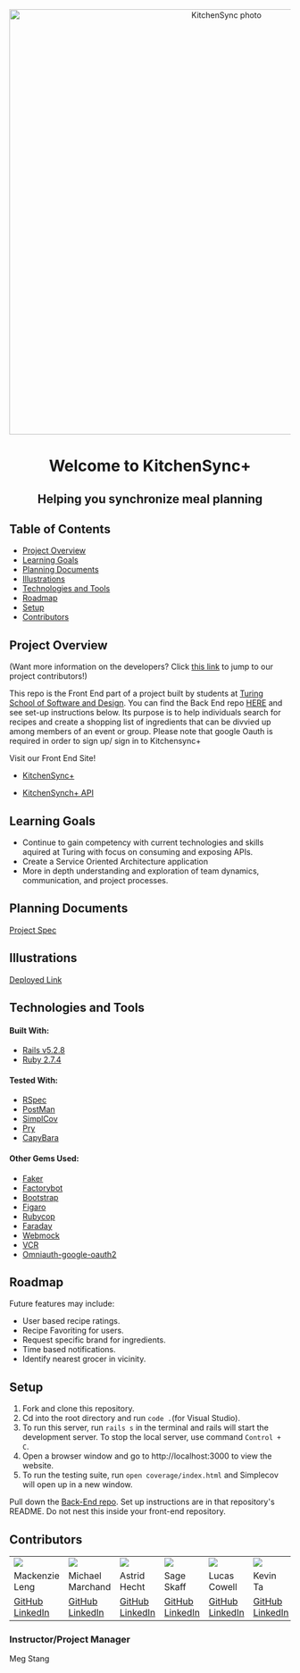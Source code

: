 <div id="header" align="center">

<img width="762" alt="KitchenSync photo" src="https://images.prismic.io/carbmanager/68bd7d46-5f50-413c-97fe-e37b1c816159_Header-LowFODMAP.jpg?auto=compress%2Cformat&w=0.5&auto=format&fit=max">
</div>

<h1 align="center"> Welcome to KitchenSync+</h1>
<h2 align="center">Helping you synchronize meal planning </h2>



## Table of Contents

- [Project Overview](#project-overview)
- [Learning Goals](#learning-goals)
- [Planning Documents](#planning-documents)
- [Illustrations](#illustrations)
- [Technologies and Tools](#technologies-and-tools)
- [Roadmap](#roadmap)
- [Setup](#setup)
- [Contributors](#contributors)

## Project Overview

(Want more information on the developers? Click [this link](#contributors) to jump to our project contributors!)

This repo is the Front End part of a project built by students at [Turing School of Software and Design](https://turing.edu/). You can find the Back End repo [HERE](https://github.com/KitchenSyncPlus/KSP_be) and see set-up instructions below. Its purpose is to help individuals search for recipes and create a shopping list of ingredients that can be divvied up among members of an event or group. Please note that google Oauth is required in order to sign up/ sign in to Kitchensync+

Visit our Front End Site!
- [KitchenSync+]()

- [KitchenSynch+ API]()


## Learning Goals

- Continue to gain competency with current technologies and skills aquired at Turing with focus on consuming and exposing APIs.
- Create a Service Oriented Architecture application
- More in depth understanding and exploration of team dynamics, communication, and project processes.

## Planning Documents


[Project Spec](https://backend.turing.edu/module3/projects/consultancy/)

## Illustrations

[Deployed Link]()


## Technologies and Tools

#### Built With: 
- [Rails v5.2.8](https://guides.rubyonrails.org/v5.2/)
- [Ruby 2.7.4](https://www.ruby-lang.org/en/news/2021/07/07/ruby-2-7-4-released/)

#### Tested With:
- [RSpec](https://github.com/rspec/rspec-rails)
- [PostMan](https://www.postman.com/)
- [SimplCov](https://github.com/simplecov-ruby/simplecov)
- [Pry](https://github.com/pry/pry)
- [CapyBara](https://github.com/teamcapybara/capybara)


#### Other Gems Used: 
- [Faker](https://github.com/faker-ruby/faker)
- [Factorybot](https://github.com/thoughtbot/factory_bot)
- [Bootstrap](https://github.com/twbs/bootstrap-rubygem)
- [Figaro](https://github.com/laserlemon/figaro)
- [Rubycop](https://github.com/rubocop/rubocop)
- [Faraday](https://github.com/lostisland/faraday)
- [Webmock](https://github.com/bblimke/webmock)
- [VCR](https://github.com/vcr/vcr)
- [Omniauth-google-oauth2](https://github.com/zquestz/omniauth-google-oauth2)


## Roadmap

Future features may include:

- User based recipe ratings.
- Recipe Favoriting for users.
- Request specific brand for ingredients.
- Time based notifications.
- Identify nearest grocer in vicinity. 

## Setup

1. Fork and clone this repository.
2. Cd into the root directory and run `code .`(for Visual Studio).
3. To run this server, run `rails s` in the terminal and rails will start the development server. To stop the local server, use command `Control + C`.
4. Open a browser window and go to http://localhost:3000 to view the website.
5. To run the testing suite, run `open coverage/index.html` and Simplecov will open up in a new window.

Pull down the [Back-End repo](https://github.com/KitchenSyncPlus/KSP_be). Set up instructions are in that repository's README.
Do not nest this inside your front-end repository.


## Contributors

<table>
  <tr>
    <td><img src="https://avatars.githubusercontent.com/u/108506841?v=4"></td>
    <td><img src="https://avatars.githubusercontent.com/u/35391349?v=4"></td>
    <td><img src="https://avatars.githubusercontent.com/u/106942456?v=4"></td>
    <td><img src="https://avatars.githubusercontent.com/u/99838997?v=4"></td>
    <td><img src="https://avatars.githubusercontent.com/u/98673086?v=4"></td>
    <td><img src="https://avatars.githubusercontent.com/u/36166420?v=4"></td>
    
  </tr>
  <tr>
    <td>Mackenzie Leng</td>
    <td>Michael Marchand</td>
    <td>Astrid Hecht</td>
    <td>Sage Skaff</td>
    <td>Lucas Cowell</td>
    <td>Kevin Ta</td>
  </tr>
  <tr>
    <td>
      <a href="https://github.com/kenzjoy">GitHub</a><br>
      <a href="https://www.linkedin.com/in/kenzjoydev/">LinkedIn</a>
    </td>
    <td>
      <a href="https://github.com/MarchandMD">GitHub</a><br>
      <a href="https://www.linkedin.com/in/mmarchand1/">LinkedIn</a>
    </td>
    <td>
      <a href="https://github.com/Astrid-Hecht">GitHub</a><br>
      <a href="https://www.linkedin.com/in/astrid-hecht/">LinkedIn</a>
    </td>
    <td>
      <a href="https://github.com/sage-skaff">GitHub</a><br>
      <a href="https://www.linkedin.com/in/sageskaff/">LinkedIn</a>
    </td>
     <td>
      <a href="https://github.com/sage-skaff">GitHub</a><br>
      <a href="https://www.linkedin.com/in/sageskaff/">LinkedIn</a>
    </td>
     <td>
      <a href="https://github.com/lcole37">GitHub</a><br>
      <a href="https://www.linkedin.com/in/lucas-colwell-b3a753179/">LinkedIn</a>
    </td>
  </tr>
</table>



### Instructor/Project Manager
Meg Stang